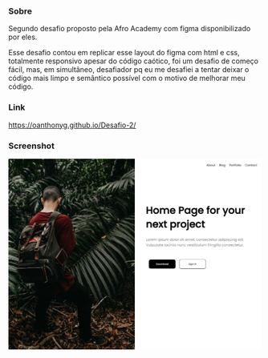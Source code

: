 ### Sobre

Segundo desafio proposto pela Afro Academy com figma disponibilizado por eles.

Esse desafio contou em replicar esse layout do figma com html e css, totalmente responsivo apesar do código caótico, foi um desafio de começo fácil, mas, em simultâneo, desafiador pq eu me desafiei a tentar deixar o código mais limpo e semântico possível com o motivo de melhorar meu código.



### Link ###

https://oanthonyg.github.io/Desafio-2/

### Screenshot

![](./FireShot%20Capture%20%20-%20Home%20Page.png)
